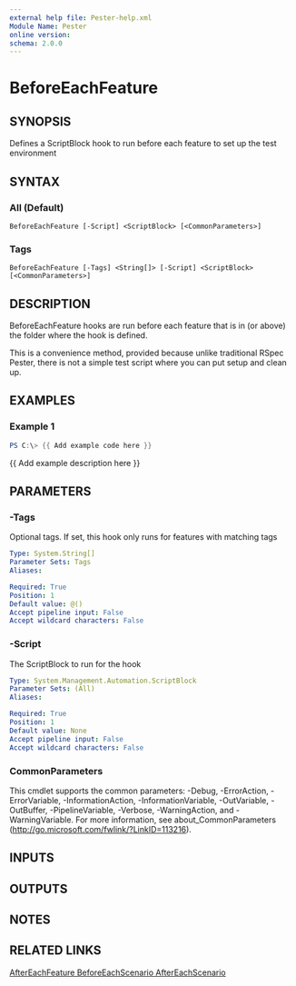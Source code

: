 ```yaml
---
external help file: Pester-help.xml
Module Name: Pester
online version:
schema: 2.0.0
---
```


# BeforeEachFeature

## SYNOPSIS
Defines a ScriptBlock hook to run before each feature to set up the test environment

## SYNTAX

### All (Default)
```
BeforeEachFeature [-Script] <ScriptBlock> [<CommonParameters>]
```

### Tags
```
BeforeEachFeature [-Tags] <String[]> [-Script] <ScriptBlock> [<CommonParameters>]
```

## DESCRIPTION
BeforeEachFeature hooks are run before each feature that is in (or above) the folder where the hook is defined.

This is a convenience method, provided because unlike traditional RSpec Pester,
there is not a simple test script where you can put setup and clean up.

## EXAMPLES

### Example 1
```powershell
PS C:\> {{ Add example code here }}
```

{{ Add example description here }}

## PARAMETERS

### -Tags
Optional tags.
If set, this hook only runs for features with matching tags

```yaml
Type: System.String[]
Parameter Sets: Tags
Aliases:

Required: True
Position: 1
Default value: @()
Accept pipeline input: False
Accept wildcard characters: False
```

### -Script
The ScriptBlock to run for the hook

```yaml
Type: System.Management.Automation.ScriptBlock
Parameter Sets: (All)
Aliases:

Required: True
Position: 1
Default value: None
Accept pipeline input: False
Accept wildcard characters: False
```

### CommonParameters
This cmdlet supports the common parameters: -Debug, -ErrorAction, -ErrorVariable, -InformationAction, -InformationVariable, -OutVariable, -OutBuffer, -PipelineVariable, -Verbose, -WarningAction, and -WarningVariable.
For more information, see about_CommonParameters (http://go.microsoft.com/fwlink/?LinkID=113216).

## INPUTS

## OUTPUTS

## NOTES

## RELATED LINKS

[AfterEachFeature
BeforeEachScenario
AfterEachScenario]()

